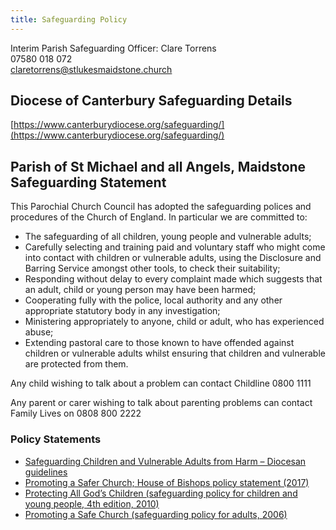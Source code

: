 ```yaml
---
title: Safeguarding Policy
---
```


Interim Parish Safeguarding Officer:
Clare Torrens  
07580 018 072  
<a href="mailto:claretorrens@stlukesmaidstone.church">claretorrens@stlukesmaidstone.church</a>

Diocese of Canterbury Safeguarding Details
------------------------------------------

[https://www.canterburydiocese.org/safeguarding/](https://www.canterburydiocese.org/safeguarding/)

Parish of St Michael and all Angels, Maidstone Safeguarding Statement
---------------------------------------------------------------------

This Parochial Church Council has adopted the safeguarding polices and procedures of the Church of England. In particular we are committed to:

*   The safeguarding of all children, young people and vulnerable adults;
*   Carefully selecting and training paid and voluntary staff who might come into contact with children or vulnerable adults, using the Disclosure and Barring Service amongst other tools, to check their suitability;
*   Responding without delay to every complaint made which suggests that an adult, child or young person may have been harmed;
*   Cooperating fully with the police, local authority and any other appropriate statutory body in any investigation;
*   Ministering appropriately to anyone, child or adult, who has experienced abuse;
*   Extending pastoral care to those known to have offended against children or vulnerable adults whilst ensuring that children and vulnerable are protected from them.

Any child wishing to talk about a problem can contact Childline 0800 1111

Any parent or carer wishing to talk about parenting problems can contact Family Lives on 0808 800 2222

### Policy Statements

*   [Safeguarding Children and Vulnerable Adults from Harm – Diocesan guidelines](https://www.canterburydiocese.org/media/forms/safeguarding/diocesanguidelines.pdf)
*   [Promoting a Safer Church; House of Bishops policy statement (2017)](https://www.churchofengland.org/media/17545)
*   [Protecting All God’s Children (safeguarding policy for children and young people, 4th edition, 2010)](https://www.churchofengland.org/sites/default/files/2017-11/protectingallgodschildren.pdf)
*   [Promoting a Safe Church (safeguarding policy for adults, 2006)](https://www.churchofengland.org/sites/default/files/2017-11/promotingasafechurch.pdf)


